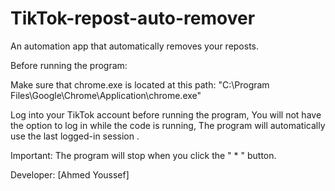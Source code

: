 # TikTok-repost-auto-remover
An automation app that automatically removes your reposts.

Before running the program:

Make sure that chrome.exe is located at this path:
"C:\Program Files\Google\Chrome\Application\chrome.exe"

Log into your TikTok account before running the program, You will not have the option to log in while the code is running, The program will automatically use the last logged-in session .

Important:
The program will stop when you click the " * " button.

Developer: [Ahmed Youssef]
